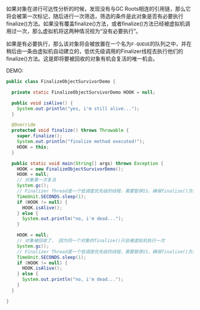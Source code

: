 如果对象在进行可达性分析的时候，发现没有与GC Roots相连的引用链，那么它将会被第一次标记，随后进行一次筛选，筛选的条件是此对象是否有必要执行finalize()方法。如果没有覆盖finalize()方法，或者finalize()方法已经被虚拟机调用过一次，那么虚拟机将这两种情况视为“没有必要执行”。

如果是有必要执行，那么该对象将会被放置在一个名为`F-QUEUE`的队列之中，并在稍后由一条由虚拟机自动建立的，低优先级调用的Finalizer线程去执行他们的finalize()方法。这是即将要被回收的对象有机会复活的唯一机会。

DEMO:

```java
public class FinalizeObjectSurvivorDemo {

  private static FinalizeObjectSurvivorDemo HOOK = null;

  public void isAlive() {
    System.out.println("yes, i'm still alive...");
  }

  @Override
  protected void finalize() throws Throwable {
    super.finalize();
    System.out.println("finalize method executed!");
    HOOK = this;
  }

  public static void main(String[] args) throws Exception {
    HOOK = new FinalizeObjectSurvivorDemo();
    HOOK = null;
    // 对象第一次复活
    System.gc();
    // Finalizer Thread是一个低调度优先级的线程，需要暂停1S，确保finalize()方法的执行
    TimeUnit.SECONDS.sleep(1);
    if (HOOK != null) {
      HOOK.isAlive();
    } else {
      System.out.println("no, i'm dead...");
    }

    HOOK = null;
    // 对象被回收了， 因为同一个对象的finalize()只会被虚拟机执行一次
    System.gc();
    // Finalizer Thread是一个低调度优先级的线程，需要暂停1S，确保finalize()方法的执行
    TimeUnit.SECONDS.sleep(1);
    if (HOOK != null) {
      HOOK.isAlive();
    } else {
      System.out.println("no, i'm dead...");
    }
  }

}
```